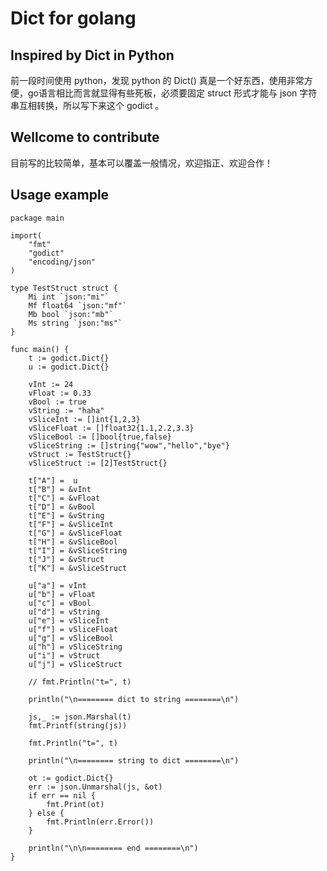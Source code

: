 # Dict for golang

## Inspired by Dict in Python

前一段时间使用 python，发现 python 的 Dict() 真是一个好东西，使用非常方便，go语言相比而言就显得有些死板，必须要固定 struct 形式才能与 json 字符串互相转换，所以写下来这个 godict 。

## Wellcome to contribute

目前写的比较简单，基本可以覆盖一般情况，欢迎指正、欢迎合作！

## Usage example

```golang
package main

import(
	"fmt"
	"godict"
	"encoding/json"
)

type TestStruct struct {
	Mi int `json:"mi"`
	Mf float64 `json:"mf"`
	Mb bool `json:"mb"`
	Ms string `json:"ms"`
}

func main() {
	t := godict.Dict{}
	u := godict.Dict{}

	vInt := 24
	vFloat := 0.33
	vBool := true
	vString := "haha"
	vSliceInt := []int{1,2,3}
	vSliceFloat := []float32{1.1,2.2,3.3}
	vSliceBool := []bool{true,false}
	vSliceString := []string{"wow","hello","bye"}
	vStruct := TestStruct{}
	vSliceStruct := [2]TestStruct{}

	t["A"] =  u
	t["B"] = &vInt
	t["C"] = &vFloat
	t["D"] = &vBool
	t["E"] = &vString
	t["F"] = &vSliceInt
	t["G"] = &vSliceFloat
	t["H"] = &vSliceBool
	t["I"] = &vSliceString
	t["J"] = &vStruct
	t["K"] = &vSliceStruct
	
	u["a"] = vInt
	u["b"] = vFloat
	u["c"] = vBool
	u["d"] = vString
	u["e"] = vSliceInt
	u["f"] = vSliceFloat
	u["g"] = vSliceBool
	u["h"] = vSliceString
	u["i"] = vStruct
	u["j"] = vSliceStruct

	// fmt.Println("t=", t)

	println("\n======== dict to string ========\n")

	js,_ := json.Marshal(t)
	fmt.Printf(string(js))

	fmt.Println("t=", t)

	println("\n======== string to dict ========\n")

	ot := godict.Dict{}
	err := json.Unmarshal(js, &ot)
	if err == nil {
		fmt.Print(ot)
	} else {
		fmt.Println(err.Error())
	}
	
	println("\n\n======== end ========\n")
}

```
